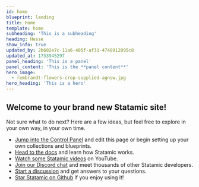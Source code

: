 ```yaml
---
id: home
blueprint: landing
title: Home
template: home
subheading: 'This is a subheading'
heading: Hesse
show_info: true
updated_by: 2b602e7c-11a6-405f-af31-4748912895c8
updated_at: 1733945297
panel_heading: 'This is a panel'
panel_content: 'This is the **panel content**'
hero_image:
  - rembrandt-flowers-crop-supplied-agnsw.jpg
hero_heading: 'This is a hero'
---
```

## Welcome to your brand new Statamic site!

Not sure what to do next? Here are a few ideas, but feel free to explore in your own way, in your own time.

- [Jump into the Control Panel](/cp) and edit this page or begin setting up your own collections and blueprints.
- [Head to the docs](https://statamic.dev) and learn how Statamic works.
- [Watch some Statamic videos](https://youtube.com/statamic) on YouTube.
- [Join our Discord chat](https://statamic.com/discord) and meet thousands of other Statamic developers.
- [Start a discussion](https://github.com/statamic/cms/discussions) and get answers to your questions.
- [Star Statamic on Github](https://github.com/statamic/cms) if you enjoy using it!
